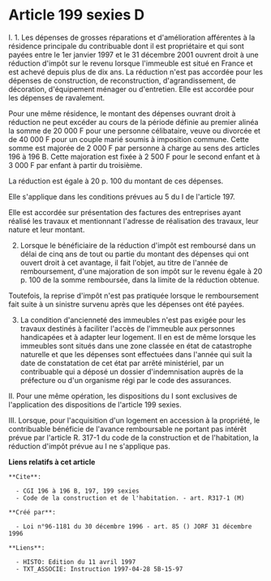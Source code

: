 # Article 199 sexies D

I. 1. Les dépenses de grosses réparations et d'amélioration afférentes à la résidence principale du contribuable dont il est
propriétaire et qui sont payées entre le 1er janvier  1997 et le 31 décembre 2001 ouvrent droit à une réduction d'impôt sur
le revenu lorsque l'immeuble est situé en France et est achevé depuis plus de dix ans. La réduction n'est pas accordée pour
les dépenses de construction, de reconstruction, d'agrandissement, de décoration, d'équipement ménager ou d'entretien. Elle
est accordée pour les dépenses de ravalement.

Pour une même résidence, le montant des dépenses ouvrant droit à réduction ne peut excéder au cours de la période définie au
premier alinéa la somme de 20 000 F pour une personne célibataire, veuve ou divorcée et de 40 000 F pour un couple marié
soumis à imposition commune. Cette somme est majorée de 2 000 F par personne à charge au sens des articles 196 à 196 B. Cette
majoration est fixée à 2 500 F pour le second enfant et à 3 000 F par enfant à partir du troisième.

La réduction est égale à 20 p. 100 du montant de ces dépenses.

Elle s'applique dans les conditions prévues au 5 du I de l'article 197.

Elle est accordée sur présentation des factures des entreprises ayant réalisé les travaux et mentionnant l'adresse de
réalisation des travaux, leur nature et leur montant.

2. Lorsque le bénéficiaire de la réduction d'impôt est remboursé dans un délai de cinq ans de tout ou partie du montant des
dépenses qui ont ouvert droit à cet avantage, il fait l'objet, au titre de l'année de remboursement, d'une majoration de son
impôt sur le revenu égale à 20 p. 100 de la somme remboursée, dans la limite de la réduction obtenue.

Toutefois, la reprise d'impôt n'est pas pratiquée lorsque le remboursement fait suite à un sinistre survenu après que les
dépenses ont été payées.

3. La condition d'ancienneté des immeubles n'est pas exigée pour les travaux destinés à faciliter l'accès de l'immeuble aux
personnes handicapées et à adapter leur logement. Il en est de même lorsque les immeubles sont situés dans une zone classée
en état de catastrophe naturelle et que les dépenses sont effectuées dans l'année qui suit la date de constatation de cet
état par arrêté ministériel, par un contribuable qui a déposé un dossier d'indemnisation auprès de la préfecture ou d'un
organisme régi par le code des assurances.

II. Pour une même opération, les dispositions du I sont exclusives de l'application des dispositions de l'article 199 sexies.

III. Lorsque, pour l'acquisition d'un logement en accession à la propriété, le contribuable bénéficie de l'avance
remboursable ne portant pas intérêt prévue par l'article R. 317-1 du code de la construction et de l'habitation, la réduction
d'impôt prévue au I ne s'applique pas.

**Liens relatifs à cet article**

	**Cite**:

	  - CGI 196 à 196 B, 197, 199 sexies
	  - Code de la construction et de l'habitation. - art. R317-1 (M)

	**Créé par**:

	  - Loi n°96-1181 du 30 décembre 1996 - art. 85 () JORF 31 décembre 1996

	**Liens**:

	  - HISTO: Edition du 11 avril 1997
	  - TXT_ASSOCIE: Instruction 1997-04-28 5B-15-97
